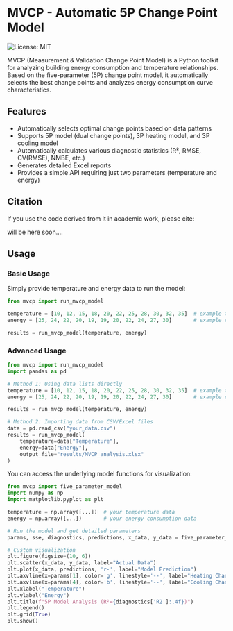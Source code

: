 # MVCP - Automatic 5P Change Point Model

<img alt="License: MIT" src="https://img.shields.io/badge/License-MIT-yellow.svg">

MVCP (Measurement & Validation Change Point Model) is a Python toolkit for analyzing building energy consumption and temperature relationships. Based on the five-parameter (5P) change point model, it automatically selects the best change points and analyzes energy consumption curve characteristics.

## Features

- Automatically selects optimal change points based on data patterns
- Supports 5P model (dual change points), 3P heating model, and 3P cooling model
- Automatically calculates various diagnostic statistics (R², RMSE, CV(RMSE), NMBE, etc.)
- Generates detailed Excel reports
- Provides a simple API requiring just two parameters (temperature and energy)

## Citation

If you use the code derived from it in academic work, please cite:

will be here soon....

## Usage

### Basic Usage

Simply provide temperature and energy data to run the model:

```python
from mvcp import run_mvcp_model

temperature = [10, 12, 15, 18, 20, 22, 25, 28, 30, 32, 35]  # example temperature data
energy = [25, 24, 22, 20, 19, 19, 20, 22, 24, 27, 30]       # example energy consumption data

results = run_mvcp_model(temperature, energy)
```

### Advanced Usage

```python
from mvcp import run_mvcp_model
import pandas as pd

# Method 1: Using data lists directly
temperature = [10, 12, 15, 18, 20, 22, 25, 28, 30, 32, 35]  # example temperature data
energy = [25, 24, 22, 20, 19, 19, 20, 22, 24, 27, 30]       # example energy consumption data

results = run_mvcp_model(temperature, energy)

# Method 2: Importing data from CSV/Excel files
data = pd.read_csv("your_data.csv")
results = run_mvcp_model(
    temperature=data["Temperature"],
    energy=data["Energy"],
    output_file="results/MVCP_analysis.xlsx"
)
```

You can access the underlying model functions for visualization:

```python
from mvcp import five_parameter_model
import numpy as np
import matplotlib.pyplot as plt

temperature = np.array([...])  # your temperature data
energy = np.array([...])       # your energy consumption data

# Run the model and get detailed parameters
params, sse, diagnostics, predictions, x_data, y_data = five_parameter_model(temperature, energy)

# Custom visualization
plt.figure(figsize=(10, 6))
plt.scatter(x_data, y_data, label="Actual Data")
plt.plot(x_data, predictions, 'r-', label="Model Prediction")
plt.axvline(x=params[1], color='g', linestyle='--', label="Heating Change Point")
plt.axvline(x=params[4], color='b', linestyle='--', label="Cooling Change Point")
plt.xlabel("Temperature")
plt.ylabel("Energy")
plt.title(f"5P Model Analysis (R²={diagnostics['R2']:.4f})")
plt.legend()
plt.grid(True)
plt.show()
```
